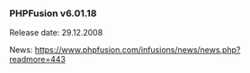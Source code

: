 ### PHPFusion v6.01.18
Release date: 29.12.2008

News: https://www.phpfusion.com/infusions/news/news.php?readmore=443
